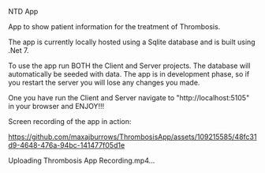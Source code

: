 NTD App

App to show patient information for the treatment of Thrombosis.

The app is currently locally hosted using a Sqlite database and is built using .Net 7.

To use the app run BOTH the Client and Server projects. The database will automatically be seeded with data. The app is in development phase, so if you restart the server you will lose any changes you made.

One you have run the Client and Server navigate to "http://localhost:5105" in your browser and ENJOY!!!

Screen recording of the app in action:

https://github.com/maxajburrows/ThrombosisApp/assets/109215585/48fc31d9-4648-476a-94bc-141477f05d1e



Uploading Thrombosis App Recording.mp4…


